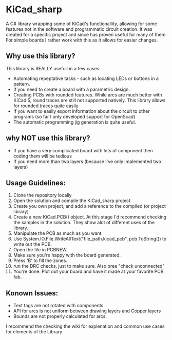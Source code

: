 # KiCad_sharp
A C# library wrapping some of KiCad's functionallity, allowing for some features not in the software and programmatic circuit creation.
It was created for a specific project and since has proven useful for many of them. For simple boards I rather work with this as it allows for easier changes.
## Why use this library?
This library is REALLY usefull in a few cases: 
- Automating repeptative tasks - such as locating LEDs or buttons in a pattern.
- If you need to create a board with a parametric design.
- Creating PCBs with rounded features. While arcs are much better with KiCad 5, round traces are still not supported natively. This library allows for rounded traces quite easily
- If you want to easily export information about the circuit to other programs (so far I only developed support for OpenScad)
- The automatic programming jig generation is quite useful.

## why NOT use this library?
- If you have a very complicated board with lots of component then coding them will be tedious
- If you need more than two layers (because I've only implemented two layers)

## Usage Guidelines:
1. Clone the repository locally
2. Open the solution and compile the KiCad_sharp project
3. Create you own project, and add a reference to the compiled (or project library)
4. Create a new KiCad.PCB() object. 
At this stage I'd recommend checking the samples in the solution. They show alot of different uses of the library.
5. Manipulate the PCB as much as you want.
6. Use System.IO.File.WriteAllText("file_path.kicad_pcb", pcb.ToString()) to write out the PCB.
7. Open the file in PCBNEW
8. Make sure you're happy with the board generated. 
9. Press 'B' to fill the zones. 
10. run the DRC checks, just to make sure. Also pree "check unconnected" 
11. You're done. Plot out your board and have it made at your favorite PCB fab. 

## Konown Issues: 
- Text tags are not rotated with components
- API for arcs is not uniform between drawing layers and Copper layers
- Bounds are not properly calculated for arcs.

I recommend the checking the wiki for explenation and common use cases for elements of the Library
